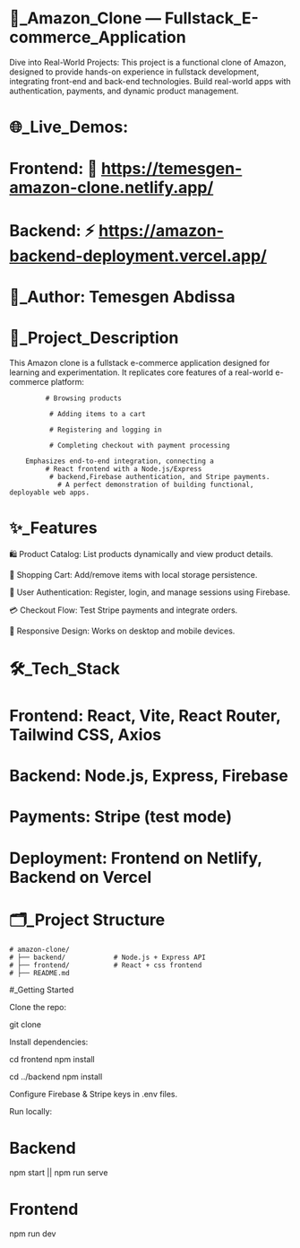# 🚀_Amazon_Clone — Fullstack_E-commerce_Application

Dive into Real-World Projects: This project is a functional clone of Amazon, designed to provide hands-on experience in fullstack development, 
integrating front-end and back-end technologies. Build real-world apps with authentication, payments, and dynamic product management.

# 🌐_Live_Demos:

# Frontend: 🛒 https://temesgen-amazon-clone.netlify.app/

# Backend: ⚡ https://amazon-backend-deployment.vercel.app/

# 👤_Author: Temesgen Abdissa

# 📖_Project_Description

This Amazon clone is a fullstack e-commerce application designed for learning and experimentation. 
It replicates core features of a real-world e-commerce platform:

             # Browsing products

              # Adding items to a cart

              # Registering and logging in

              # Completing checkout with payment processing

        Emphasizes end-to-end integration, connecting a 
             # React frontend with a Node.js/Express 
              # backend,Firebase authentication, and Stripe payments.
                # A perfect demonstration of building functional, deployable web apps.

# ✨_Features

🛍 Product Catalog: List products dynamically and view product details.

🛒 Shopping Cart: Add/remove items with local storage persistence.

🔑 User Authentication: Register, login, and manage sessions using Firebase.

💳 Checkout Flow: Test Stripe payments and integrate orders.

📱 Responsive Design: Works on desktop and mobile devices.

# 🛠_Tech_Stack

# Frontend: React, Vite, React Router, Tailwind CSS, Axios

# Backend: Node.js, Express, Firebase

# Payments: Stripe (test mode)

# Deployment: Frontend on Netlify, Backend on Vercel

# 🗂_Project Structure

    # amazon-clone/
    # ├── backend/            # Node.js + Express API
    # ├── frontend/           # React + css frontend
    # ├── README.md


#_Getting Started

Clone the repo:

git clone <your-repo-link>


Install dependencies:

cd frontend
npm install

cd ../backend
npm install


Configure Firebase & Stripe keys in .env files.

Run locally:

# Backend
 npm start || npm run serve

# Frontend
npm run dev


